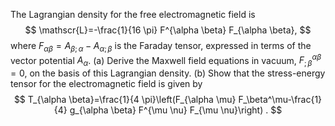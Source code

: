 The Lagrangian density for the free electromagnetic field is
$$
\mathscr{L}=-\frac{1}{16 \pi} F^{\alpha \beta} F_{\alpha \beta},
$$
where $F_{\alpha \beta}=A_{\beta ; \alpha}-A_{\alpha ; \beta}$ is the Faraday tensor, expressed in terms of the vector potential $A_\alpha$.
(a) Derive the Maxwell field equations in vacuum, $F_{; \beta}^{\alpha \beta}=0$, on the basis of this Lagrangian density.
(b) Show that the stress-energy tensor for the electromagnetic field is given by
$$
T_{\alpha \beta}=\frac{1}{4 \pi}\left(F_{\alpha \mu} F_\beta^\mu-\frac{1}{4} g_{\alpha \beta} F^{\mu \nu} F_{\mu \nu}\right) .
$$

